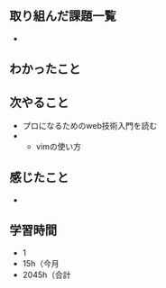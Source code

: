 ## 取り組んだ課題一覧
- 
## わかったこと

## 次やること
- プロになるためのweb技術入門を読む
- - vimの使い方
## 感じたこと
- 
## 学習時間
- 1
- 15h（今月
- 2045h（合計
